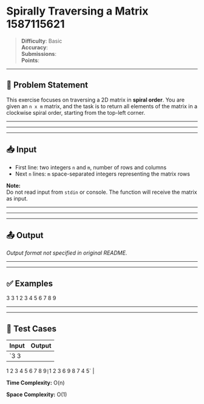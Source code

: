# Spirally Traversing a Matrix 1587115621

> **Difficulty**: Basic  
> **Accuracy**:   
> **Submissions**:   
> **Points**: 

---

## 📝 Problem Statement

This exercise focuses on traversing a 2D matrix in **spiral order**. You are given an `n x m` matrix, and the task is to return all elements of the matrix in a clockwise spiral order, starting from the top-left corner.

---

---

---

## 📥 Input

- First line: two integers `n` and `m`, number of rows and columns  
- Next `n` lines: `m` space-separated integers representing the matrix rows

**Note:**  
Do not read input from `stdin` or console. The function will receive the matrix as input.

---

---

---

## 📤 Output

_Output format not specified in original README._

---

---

## ✅ Examples

3 3
1 2 3
4 5 6
7 8 9

---

---

## 🧪 Test Cases

| Input | Output |
|---|---|
| `3 3
1 2 3
4 5 6
7 8 9` | `1 2 3 6 9 8 7 4 5` |

**Time Complexity:** O(n)

**Space Complexity:** O(1)

